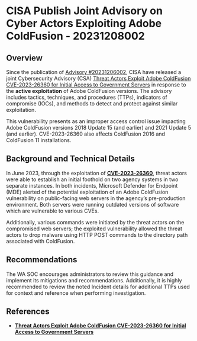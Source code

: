 # CISA Publish Joint Advisory on Cyber Actors Exploiting Adobe ColdFusion - 20231208002

## Overview

Since the publication of [Advisory #20231206002](https://soc.cyber.wa.gov.au/advisories/20231206002-Known-Exploited-Vulnerability-Adobe-ColdFusion/), CISA have released a joint Cybersecurity Advisory (CSA) [Threat Actors Exploit Adobe ColdFusion CVE-2023-26360 for Initial Access to Government Servers](https://www.cisa.gov/news-events/cybersecurity-advisories/aa23-339a) in response to the **active exploitation** of Adobe ColdFusion versions. The advisory includes tactics, techniques, and procedures (TTPs), indicators of compromise (IOCs), and methods to detect and protect against similar exploitation.

This vulnerability presents as an improper access control issue impacting Adobe ColdFusion versions 2018 Update 15 (and earlier) and 2021 Update 5 (and earlier). CVE-2023-26360 also affects ColdFusion 2016 and ColdFusion 11 installations.

## Background and Technical Details

In June 2023, through the exploitation of [**CVE-2023-26360**](https://www.cve.org/CVERecord?id=CVE-2023-26360), threat actors were able to establish an initial foothold on two agency systems in two separate instances. In both incidents, Microsoft Defender for Endpoint (MDE) alerted of the potential exploitation of an Adobe ColdFusion vulnerability on public-facing web servers in the agency’s pre-production environment. Both servers were running outdated versions of software which are vulnerable to various CVEs.

Additionally, various commands were initiated by the threat actors on the compromised web servers; the exploited vulnerability allowed the threat actors to drop malware using HTTP POST commands to the directory path associated with ColdFusion.

## Recommendations

The WA SOC encourages administrators to review this guidance and implement its mitigations and recommendations. Additionally, it is highly recommended to review the noted Incident details for additional TTPs used for context and reference when performing investigation.

## References

- [**Threat Actors Exploit Adobe ColdFusion CVE-2023-26360 for Initial Access to Government Servers**](https://www.cisa.gov/news-events/cybersecurity-advisories/aa23-339a)
